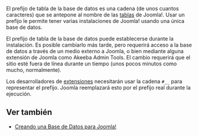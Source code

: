 <!-- Filename: Database_Table_Prefix / Display title: Prefijo de tabla de la Base de Datos -->

El prefijo de tabla de la base de datos es una cadena (de unos cuantos
caracteres) que se antepone al nombre de las
[tablas](https://docs.joomla.org/tables "Special:MyLanguage/tables") de
Joomla!. Usar un prefijo le permite tener varias instalaciones de
Joomla! usando una única base de datos.

El prefijo de tabla de la base de datos puede establecerse durante la
instalación. Es posible cambiarlo más tarde, pero requerirá acceso a la
base de datos a través de un medio externo a Joomla, o bien mediante
alguna extensión de Joomla como Akeeba Admin Tools. El cambio requerirá
que el sitio esté fuera de línea durante un tiempo (unos pocos minutos
como mucho, normalmente).

Los desarrolladores de
[extensiones](https://docs.joomla.org/Extension "Special:MyLanguage/Extension")
necesitarán usar la cadena `#__` para representar el prefijo. Joomla
reemplazará esto por el prefijo real durante la ejecución.

## Ver también

- [Creando una Base de Datos para
  Joomla!](https://docs.joomla.org/Creating_a_Database_for_Joomla! "Special:MyLanguage/Creating a Database for Joomla!")
